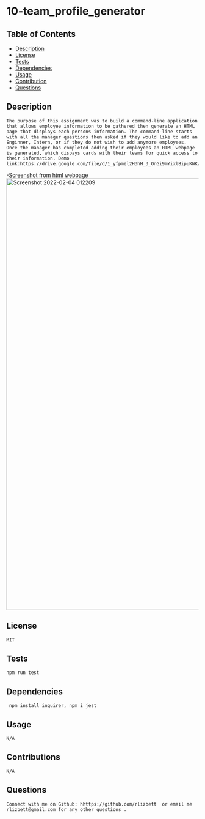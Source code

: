 # 10-team_profile_generator
## Table of Contents
* [Description](#description)
* [License](#license)
* [Tests](#tests)
* [Dependencies](#dependencies)
* [Usage](#usage)
* [Contribution](#contributions)
* [Questions](#questions)

 ## Description 
    The purpose of this assignment was to build a command-line application that allows employee information to be gathered then generate an HTML page that displays each persons information. The command-line starts with all the manager questions then asked if they would like to add an Enginner, Intern, or if they do not wish to add anymore employees. Once the manager has completed adding their employees an HTML webpage is generated, which dispays cards with their teams for quick access to their information. Demo link:https://drive.google.com/file/d/1_yfpmel2H3hH_3_OnGi9mYixlBipuKWK/view 
-Screenshot from html webpage
<img width="1128" alt="Screenshot 2022-02-04 012209" src="https://user-images.githubusercontent.com/93292915/152488355-970fcd30-9034-4489-835b-4ec9ce65f7be.png">

## License 
    MIT
## Tests 
    npm run test
## Dependencies 
     npm install inquirer, npm i jest
## Usage 
    N/A
## Contributions 
    N/A
## Questions
    Connect with me on Github: hhttps://github.com/rlizbett  or email me rlizbett@gmail.com for any other questions .
